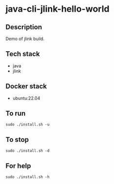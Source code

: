 # java-cli-jlink-hello-world

## Description
Demo of jlink build.

## Tech stack
- java
- jlink

## Docker stack
- ubuntu:22.04

## To run
`sudo ./install.sh -u`

## To stop
`sudo ./install.sh -d`

## For help
`sudo ./install.sh -h`
